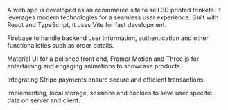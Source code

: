 A web app is developed as an ecommerce site to sell 3D printed trinkets. It leverages modern technologies for a seamless user experience. Built with React and TypeScript, it uses Vite for fast development.

Firebase to handle backend user information, authentication and other functionalisties such as order details.

Material UI for a polished front end, Framer Motion and Three.js for entertaining and engaging animations to showcase products.

Integrating Stripe payments ensure secure and efficient transactions.

Implementing, local storage, sessions and cookies to save user specific data on server and client.

